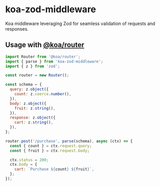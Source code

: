# koa-zod-middleware
Koa middleware leveraging Zod for seamless validation of requests and responses.

## Usage with [@koa/router](https://www.npmjs.com/package/koa-router)

```js
import Router from '@koa/router';
import { parse } from 'koa-zod-middleware';
import { z } from 'zod';

const router = new Router();

const schema = {
  query: z.object({
    count: z.coerce.number(),
  }),
  body: z.object({
    fruit: z.string(),
  }),
  response: z.object({
    cart: z.string(),
  }),
};

router.post('/purchase', parse(schema), async (ctx) => {
  const { count } = ctx.request.query;
  const { fruit } = ctx.request.body;

  ctx.status = 200;
  ctx.body = {
    cart: `Purchase ${count} ${fruit}`,
  };
});
```
